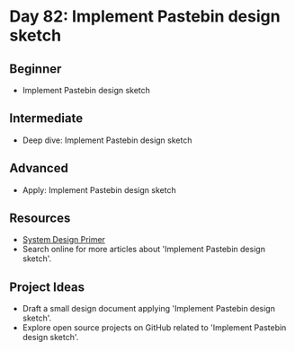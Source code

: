 # Day 82: Implement Pastebin design sketch

## Beginner
- Implement Pastebin design sketch

## Intermediate
- Deep dive: Implement Pastebin design sketch

## Advanced
- Apply: Implement Pastebin design sketch

## Resources
- [System Design Primer](https://github.com/donnemartin/system-design-primer/blob/master/solutions/system_design/pastebin/README.md)
- Search online for more articles about 'Implement Pastebin design sketch'.

## Project Ideas
- Draft a small design document applying 'Implement Pastebin design sketch'.
- Explore open source projects on GitHub related to 'Implement Pastebin design sketch'.
